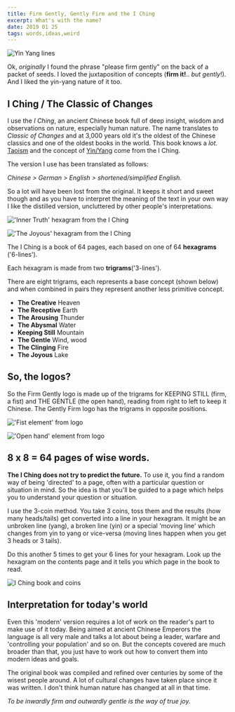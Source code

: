 ```yaml
---
title: Firm Gently, Gently Firm and the I Ching
excerpt: What's with the name?
date: 2019 01 25
tags: words,ideas,weird
---
```


![Yin Yang lines](/images/words/yin-yang-lines.jpg "Yang (unbroken line) and Yin (broken line)")


Ok, *originally* I found the phrase "please firm gently" on the back of a packet of seeds. I loved the juxtaposition of concepts (**firm it!**.. *but gently*!). And I liked the yin-yang nature of it too.


## I Ching / The Classic of Changes

I use the *I Ching*, an ancient Chinese book full of deep insight, wisdom and observations on nature, especially human nature. The name translates to *Classic of Changes* and at 3,000 years old it's the oldest of the Chinese classics and one of the oldest books in the world. This book knows a *lot*. [Taoism](https://en.wikipedia.org/wiki/Taoism) and the concept of [Yin/Yang](https://en.wikipedia.org/wiki/Yin_and_yang) come from the I Ching.

The version I use has been translated as follows:

*Chinese > German > English > shortened/simplified English.*

So a lot will have been lost from the original. It keeps it short and sweet though and as you have to interpret the meaning of the text in your own way I like the distilled version, uncluttered by other people's interpretations.

!['Inner Truth' hexagram from the I Ching](/images/words/inner-truth-hexagram-tattoo.jpg "
Inner Truth hexagram, the first tattoo I ever had. It reminds me to do the right thing, to not be selfish. Of course it doesn't always work, I'm human. But whenever I see it I am reminded.")

!['The Joyous' hexagram from the I Ching](/images/words/the-joyous-trigram.jpg "The Joyous: A trigram representing joyousness and the image of a lake.")



The I Ching is a book of 64 pages, each based on one of 64 **hexagrams** ('6-lines').

Each hexagram is made from two **trigrams**('3-lines').

There are eight trigrams, each represents a base concept (shown below) and when combined in pairs they represent another less primitive concept.

- **The Creative**   Heaven
- **The Receptive**   Earth
- **The Arousing**   Thunder
- **The Abysmal**   Water
- **Keeping Still**   Mountain
- **The Gentle**   Wind, wood
- **The Clinging**   Fire
- **The Joyous**   Lake


## So, the logos?

So the Firm Gently logo is made up of the trigrams for KEEPING STILL (firm, a fist) and THE GENTLE (the open hand), reading from right to left to keep it Chinese. The Gently Firm logo has the trigrams in opposite positions.

!['Fist element' from logo](/images/words/firm-fist.jpg "KEEPING STILL (firm, a fist)
")

!['Open hand' element from logo](/images/words/gentle-open.jpg "THE GENTLE (the open hand)")



## 8 x 8 = 64 pages of wise words.

**The I Ching does not try to predict the future.** To use it, you find a random way of being 'directed' to a page, often with a particular question or situation in mind. So the idea is that you'll be guided to a page which helps you to understand your question or situation.

I use the 3-coin method. You take 3 coins, toss them and the results (how many heads/tails) get converted into a line in your hexagram. It might be an unbroken line (yang), a broken line (yin) or a special 'moving line' which changes from yin to yang or vice-versa (moving lines happen when you get 3 heads or 3 tails).

Do this another 5 times to get your 6 lines for your hexagram. Look up the hexagram on the contents page and it tells you which page in the book to read.

![I Ching book and coins](/images/words/i-ching-reading.jpg "'I threw the I Ching yesterday... it said there'd be some thunder at the well...'")



## Interpretation for today's world

Even this 'modern' version requires a lot of work on the reader's part to make use of it today. Being aimed at ancient Chinese Emperors the language is all very male and talks a lot about being a leader, warfare and 'controlling your population' and so on. But the concepts covered are much broader than that, you just have to work out how to convert them into modern ideas and goals.

The original book was compiled and refined over centuries by some of the wisest people around. A lot of cultural changes have taken place since it was written. I don't think human nature has changed at all in that time.

*To be inwardly firm and outwardly gentle is the way of true joy.*
	
